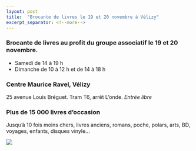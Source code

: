```yaml
---
layout: post
title:  "Brocante de livres le 19 et 20 novembre à Vélizy"
excerpt_separator: <!--more-->
---
```


### Brocante de livres au profit du groupe associatif le 19 et 20 novembre.

- Samedi de 14 à 19 h
- Dimanche de 10 à 12 h et de 14 à 18 h

### Centre Maurice Ravel, Vélizy

25 avenue Louis Bréguet. Tram T6, arrêt L’onde.
*Entrée libre*

### Plus de 15 000 livres d’occasion

Jusqu’à 10 fois moins chers, livres anciens, romans, poche, polars, arts, BD, voyages, enfants, disques vinyle...

<img src="{{site.url}}/assets/images/05092022/02c2b90c-e369-4d9b-9318-28e7d3a41084-1.jpg" max-height="100vh">

